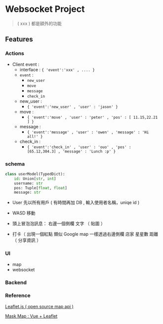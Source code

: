 # Websocket Project 


> ( xxx ) 都是額外的功能

## Features 
### Actions
- Client event : 
    - interface : `{ 'event':'xxx' , .... }`
    - `event` : 
        - `new_user`
        - `move`
        - `message`
        - `check_in`
    - new_user : 
        - `{ 'event':'new_user' , 'user' : 'jason' }`
    - move : 
        - `{ 'event':'move' , 'user' : 'peter' , 'pos' : [ 11.15,22.21 ] }`
    - message : 
        - `{ 'event':'message' , 'user' : 'owen' , 'message' : 'Hi all!' }`
    - check_in : 
        - `{ 'event':'check_in' , 'user' : 'ouo' , 'pos' : [65.12,304.3] , 'message' : 'Lunch :p' }`

### schema

```python
class userModel(TypedDict):
    id: Union[str, int]
    username: str
    pos: Tuple[float, float]
    message: str
```

- User
先以所有用戶
( 有時間再加 DB , 輸入使用者名稱，uniqe id )


- WASD 移動

- 頭上冒泡泡訊息：
右邊一個側欄
文字 
（ 貼圖 ）

- 打卡（ 出現一個紅點 類似 Google map
一樣透過右邊側欄
店家 星星數 距離
（ 分享資訊 ）



### UI 
- map
- websocket
    
### Backend



### Reference 

[Leaflet.js ( open source map api ) ](https://leafletjs.com/)

[ Mask Map : Vue + Leaflet](https://5xruby.tw/posts/how-to-create-maskmap-by-vuejs-and-osm)